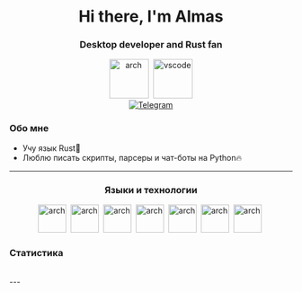 <div id="header" align="center">
    <h1>Hi there, I'm Almas</h1>
    <h3>Desktop developer and Rust fan</h3>
</div>

<div id="tools" align="center">
    <img src="https://cdn.jsdelivr.net/gh/devicons/devicon@latest/icons/archlinux/archlinux-original.svg" title="arch" width="70" height="70"/> 
    <img src="https://cdn.jsdelivr.net/gh/devicons/devicon@latest/icons/vscode/vscode-original.svg" title="vscode" width="70" height="70"/>
</div>

<div id="socials" align="center">
    <a href="https://t.me/ballkicker">
        <img src="https://img.shields.io/badge/Telegram-blue?style=for-the-badge&logo=telegram&logoColor=white" alt="Telegram">
    </a>
</div>

### Обо мне

- Учу язык Rust:crab:
- Люблю писать скрипты, парсеры и чат-боты на Python:fire:

---
<div id="languages-and-tools" align="center">
    <h3>Языки и технологии</h3>
    <img src="https://cdn.jsdelivr.net/gh/devicons/devicon@latest/icons/python/python-original.svg" title="arch" width="50" height="50"/> 
    <img src="https://cdn.jsdelivr.net/gh/devicons/devicon@latest/icons/rust/rust-original.svg" title="arch" width="50" height="50"/> 
    <img src="https://cdn.jsdelivr.net/gh/devicons/devicon@latest/icons/tauri/tauri-original.svg" title="arch" width="50" height="50"/> 
    <img src="https://cdn.jsdelivr.net/gh/devicons/devicon@latest/icons/html5/html5-original.svg" title="arch" width="50" height="50"/> 
    <img src="https://cdn.jsdelivr.net/gh/devicons/devicon@latest/icons/css3/css3-original.svg" title="arch" width="50" height="50"/> 
    <img src="https://cdn.jsdelivr.net/gh/devicons/devicon@latest/icons/typescript/typescript-original.svg" title="arch" width="50" height="50"/> 
    <img src="https://cdn.jsdelivr.net/gh/devicons/devicon@latest/icons/mysql/mysql-original-wordmark.svg" title="arch" width="50" height="50"/> 
</div>

### Статистика
<div id="stat" align="center">
    <img src="https://github-profile-summary-cards.vercel.app/api/cards/profile-details?username=ballkicker18&theme=github_dark" alt=""/>
    <img src="https://github-profile-summary-cards.vercel.app/api/cards/most-commit-language?username=ballkicker18&theme=github_dark" alt=""/>
     <img src="https://github-profile-summary-cards.vercel.app/api/cards/stats?username=ballkicker18&theme=github_dark" alt=""/>
</div>
---
